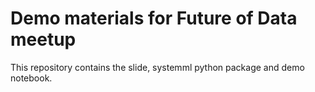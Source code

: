# Demo materials for Future of Data meetup

This repository contains the slide, systemml python package and demo notebook.